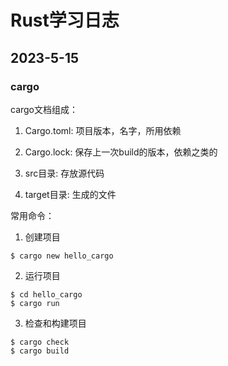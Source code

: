 # Rust学习日志



## 2023-5-15

### cargo

cargo文档组成：

1. Cargo.toml: 项目版本，名字，所用依赖

2. Cargo.lock: 保存上一次build的版本，依赖之类的

3. src目录: 存放源代码

4. target目录: 生成的文件



常用命令：

1. 创建项目

```
$ cargo new hello_cargo
```



2. 运行项目

```
$ cd hello_cargo
$ cargo run
```



3. 检查和构建项目

```
$ cargo check
$ cargo build
```



